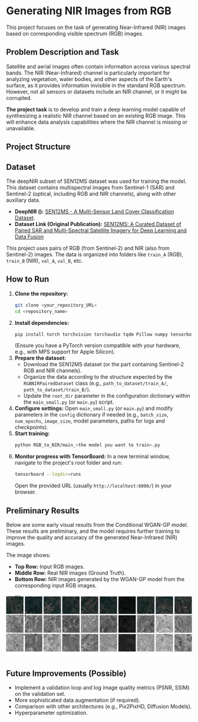 # Generating NIR Images from RGB 

This project focuses on the task of generating Near-Infrared (NIR) images based on corresponding visible spectrum (RGB) images. 

## Problem Description and Task

Satellite and aerial images often contain information across various spectral bands. The NIR (Near-Infrared) channel is particularly important for analyzing vegetation, water bodies, and other aspects of the Earth's surface, as it provides information invisible in the standard RGB spectrum. However, not all sensors or datasets include an NIR channel, or it might be corrupted.

**The project task** is to develop and train a deep learning model capable of synthesizing a realistic NIR channel based on an existing RGB image. This will enhance data analysis capabilities where the NIR channel is missing or unavailable.



## Project Structure

## Dataset

The deepNIR subset of SEN12MS dataset was used for training the model. This dataset contains multispectral images from Sentinel-1 (SAR) and Sentinel-2 (optical, including RGB and NIR channels), along with other auxiliary data.

*   **DeepNIR ():** [SEN12MS - A Multi-Sensor Land Cover Classification Dataset]([https://www.kaggle.com/datasets/nikitarom/sen12ms-a-multi-sensor-land-cover-classification](https://www.kaggle.com/datasets/enddl22/deepnir-nir-rgb-capsicum)).
*   **Dataset Link (Original Publication):** [SEN12MS: A Curated Dataset of Paired SAR and Multi-Spectral Satellite Imagery for Deep Learning and Data Fusion](https://mediatum.ub.tum.de/1474000)

This project uses pairs of RGB (from Sentinel-2) and NIR (also from Sentinel-2) images. The data is organized into folders like `train_A` (RGB), `train_B` (NIR), `val_A`, `val_B`, etc.

## How to Run

1.  **Clone the repository:**
    ```bash
    git clone <your_repository_URL>
    cd <repository_name>
    ```
2.  **Install dependencies:**
    ```bash
    pip install torch torchvision torchaudio tqdm Pillow numpy tensorboard
    ```
    (Ensure you have a PyTorch version compatible with your hardware, e.g., with MPS support for Apple Silicon).
3.  **Prepare the dataset:**
    *   Download the SEN12MS dataset (or the part containing Sentinel-2 RGB and NIR channels).
    *   Organize the data according to the structure expected by the `RGBNIRPairedDataset` class (e.g., `path_to_dataset/train_A/`, `path_to_dataset/train_B/`).
    *   Update the `root_dir` parameter in the configuration dictionary within the `main_small.py` (or `main.py`) script.
4.  **Configure settings:**
    Open `main_small.py` (or `main.py`) and modify parameters in the `config` dictionary if needed (e.g., `batch_size`, `num_epochs`, `image_size`, model parameters, paths for logs and checkpoints).
5.  **Start training:**
    ```bash
    python RGB_to_NIR/main_<the model you want to train>.py
    ```
6.  **Monitor progress with TensorBoard:**
    In a new terminal window, navigate to the project's root folder and run:
    ```bash
    tensorboard --logdir=runs
    ```
    Open the provided URL (usually `http://localhost:6006/`) in your browser.

## Preliminary Results

Below are some early visual results from the Conditional WGAN-GP model. These results are preliminary, and the model requires further training to improve the quality and accuracy of the generated Near-Infrared (NIR) images.

The image shows:
*   **Top Row:** Input RGB images.
*   **Middle Row:** Real NIR images (Ground Truth).
*   **Bottom Row:** NIR images generated by the WGAN-GP model from the corresponding input RGB images.

![Evaluation Summary](evaluation_results/rgb_to_nir_small_v1_epoch10_imported_fix/evaluation_summary.png)

## Future Improvements (Possible)

*   Implement a validation loop and log image quality metrics (PSNR, SSIM) on the validation set.
*   More sophisticated data augmentation (if required).
*   Comparison with other architectures (e.g., Pix2PixHD, Diffusion Models).
*   Hyperparameter optimization.
